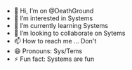 - 👋 Hi, I’m on @DeathGround
- 👀 I’m interested in Systems
- 🌱 I’m currently learning Systems
- 💞️ I’m looking to collaborate on Sytems
- 📫 How to reach me ... Don't
- 😄 Pronouns: Sys/Tems
- ⚡ Fun fact: Systems are fun

<!---
DeathGround/DeathGround is a ✨ special ✨ repository because its `README.md` (this file) appears on your GitHub profile.
You can click the Preview link to take a look at your changes.
--->
